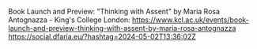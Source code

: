 Book Launch and Preview: "Thinking with Assent" by Maria Rosa Antognazza - King's College London: https://www.kcl.ac.uk/events/book-launch-and-preview-thinking-with-assent-by-maria-rosa-antognazza https://social.dfaria.eu/?hashtag=2024-05-02T13:36:02Z